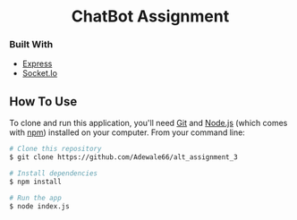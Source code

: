 <center> <h1>ChatBot Assignment</h1> </center>

### Built With

-   [Express](https://expressjs.com/)
-   [Socket.Io](https://socket.io/)

## How To Use

To clone and run this application, you'll need [Git](https://git-scm.com) and [Node.js](https://nodejs.org/en/download/) (which comes with [npm](http://npmjs.com)) installed on your computer. From your command line:

```bash
# Clone this repository
$ git clone https://github.com/Adewale66/alt_assignment_3

# Install dependencies
$ npm install

# Run the app
$ node index.js
```
